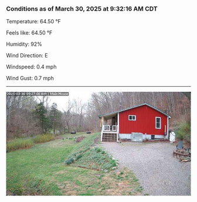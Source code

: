 ### Conditions as of March 30, 2025 at 9:32:16 AM CDT 

Temperature: 64.50 &deg;F

Feels like: 64.50 &deg;F

Humidity: 92%

Wind Direction: E

Windspeed: 0.4 mph

Wind Gust: 0.7 mph

---

<img src="./images/latest.jpeg"/>

